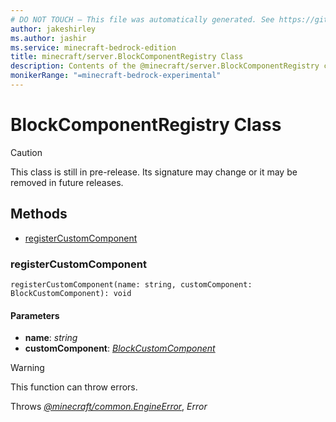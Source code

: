 ```yaml
---
# DO NOT TOUCH — This file was automatically generated. See https://github.com/mojang/minecraftapidocsgenerator to modify descriptions, examples, etc.
author: jakeshirley
ms.author: jashir
ms.service: minecraft-bedrock-edition
title: minecraft/server.BlockComponentRegistry Class
description: Contents of the @minecraft/server.BlockComponentRegistry class.
monikerRange: "=minecraft-bedrock-experimental"
---
```

# BlockComponentRegistry Class

> [!CAUTION]
> This class is still in pre-release.  Its signature may change or it may be removed in future releases.

## Methods
- [registerCustomComponent](#registercustomcomponent)

### **registerCustomComponent**
`
registerCustomComponent(name: string, customComponent: BlockCustomComponent): void
`

#### **Parameters**
- **name**: *string*
- **customComponent**: [*BlockCustomComponent*](BlockCustomComponent.md)

> [!WARNING]
> This function can throw errors.
>
> Throws [*@minecraft/common.EngineError*](../../minecraft/common/EngineError.md), *Error*

